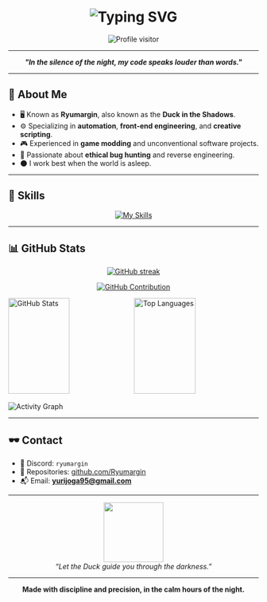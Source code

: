 <!-- HEADER ANIMADO -->
<h1 align="center">
  <img src="https://readme-typing-svg.demolab.com?font=Fira+Code&size=32&pause=1000&color=A073FF&center=true&vCenter=true&width=800&lines=Ryumargin+%7C+Code+Architect+of+the+Night;Precision%2C+Power%2C+and+Control;Mastering+Code+in+the+Shadows" alt="Typing SVG" />
</h1>

<div align="center">
  <img src="https://komarev.com/ghpvc/?username=Ryumargin&label=Visitors&color=A073FF&style=flat-square" alt="Profile visitor" />
</div>

---

<!-- FRASE DE IMPACTO -->
<p align="center">
  <b><i>"In the silence of the night, my code speaks louder than words."</i></b>
</p>

---

<!-- SOBRE MIM -->
## 🧠 About Me

- 🖥️ Known as **Ryumargin**, also known as the **Duck in the Shadows**.
- ⚙️ Specializing in **automation**, **front-end engineering**, and **creative scripting**.
- 🎮 Experienced in **game modding** and unconventional software projects.
- 🧪 Passionate about **ethical bug hunting** and reverse engineering.
- 🌑 I work best when the world is asleep.

---

<!-- SKILLS -->
## 💼 Skills

<p align="center">
  <a href="https://skillicons.dev">
    <img src="https://skillicons.dev/icons?i=html,css,js,ts,nodejs,py,react,nextjs,git,github,vscode,figma,docker" alt="My Skills" />
  </a>
</p>

---

<!-- ESTATÍSTICAS -->
## 📊 GitHub Stats

<p align="center">
  <a href="https://github.com/Ryumargin">
    <img src="https://github-readme-streak-stats.herokuapp.com/?user=Ryumargin&theme=radical&border=A073FF&background=0D1117" alt="GitHub streak"/>
  </a>
</p>

<p align="center">
  <a href="https://github.com/Ryumargin">
    <img src="https://github-profile-summary-cards.vercel.app/api/cards/profile-details?username=Ryumargin&theme=radical" alt="GitHub Contribution"/>
  </a>
</p>

<a>
  <a href="https://github.com/Ryumargin"><img alt="GitHub Stats" src="https://denvercoder1-github-readme-stats.vercel.app/api?username=Ryumargin&show_icons=true&count_private=true&theme=react&border_color=A073FF&bg_color=0D1117&title_color=A073FF&icon_color=F8D866" height="192px" width="49.5%"/></a>
  <a href="https://github.com/Ryumargin"><img alt="Top Languages" src="https://denvercoder1-github-readme-stats.vercel.app/api/top-langs/?username=Ryumargin&langs_count=8&layout=compact&theme=react&border_color=A073FF&bg_color=0D1117&title_color=A073FF&icon_color=F8D866" height="192px" width="49.5%"/></a>
  <br/>
</a>

![Activity Graph](https://github-readme-activity-graph.vercel.app/graph?username=Ryumargin&custom_title=Ryumargin%20GitHub%20Activity%20Graph&bg_color=0D1117&color=A073FF&line=A073FF&point=A073FF&area_color=FFFFFF&title_color=FFFFFF&area=true)

---

<!-- CONTATO -->
## 🕶️ Contact

- 📧 Discord: `ryumargin`
- 📂 Repositories: [github.com/Ryumargin](https://github.com/Ryumargin)
- 📬 Email: **yurijoga95@gmail.com**

---

<!-- RODAPÉ -->
<div align="center">
  <img src="https://media.tenor.com/Chjt8N5P7E0AAAAC/pato-duck.gif" width="120"/>
  <br>
  <i>“Let the Duck guide you through the darkness.”</i>
</div>

---

<p align="center">
  <b>Made with discipline and precision, in the calm hours of the night.</b>
</p>
